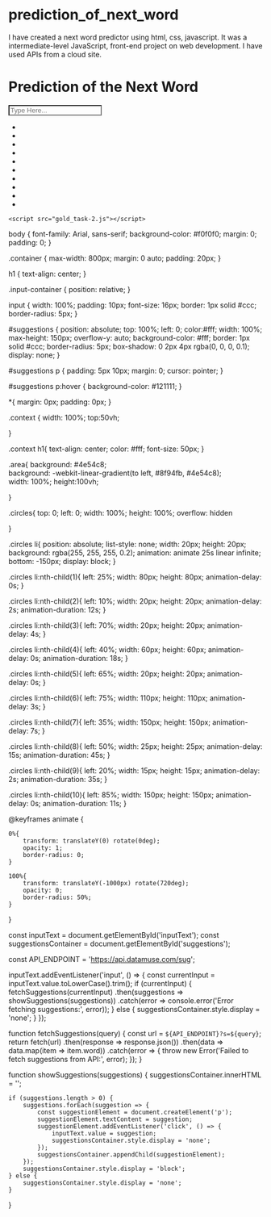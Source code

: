 # prediction_of_next_word
I have created a next word predictor using html, css, javascript. It was a intermediate-level JavaScript, front-end project on web development. I have used APIs from a cloud site. 

<!DOCTYPE html>
<html lang="en">
<head>
    <meta charset="UTF-8">
    <meta name="viewport" content="width=device-width, initial-scale=1.0">
    <title>Prediction of the Next Word</title>
    <link rel="stylesheet" href="gold_task-2.css">
</head>
<body>
    <div class="area">
        <div class="container context">
            <h1>Prediction of the Next Word</h1>
            <div class="input-container">
                <input type="text" id="inputText" style="background-color: transparent;" placeholder="Type Here...">
                <div id="suggestions" style="background-color: transparent;"></div>
            </div>
        </div>
        <ul class="circles">
            <li></li>
            <li></li>
            <li></li>
            <li></li>
            <li></li>
            <li></li>
            <li></li>
            <li></li>
            <li></li>
            <li></li>
        </ul>
    </div>
    
    <script src="gold_task-2.js"></script>
</body>
</html>

body {
    font-family: Arial, sans-serif;
    background-color: #f0f0f0;
    margin: 0;
    padding: 0;
}

.container {
    max-width: 800px;
    margin: 0 auto;
    padding: 20px;
}

h1 {
    text-align: center;
}

.input-container {
    position: relative;
}

input {
    width: 100%;
    padding: 10px;
    font-size: 16px;
    border: 1px solid #ccc;
    border-radius: 5px;
}

#suggestions {
    position: absolute;
    top: 100%;
    left: 0;
    color:#fff;
    width: 100%;
    max-height: 150px;
    overflow-y: auto;
    background-color: #fff;
    border: 1px solid #ccc;
    border-radius: 5px;
    box-shadow: 0 2px 4px rgba(0, 0, 0, 0.1);
    display: none;
}

#suggestions p {
    padding: 5px 10px;
    margin: 0;
    cursor: pointer;
}

#suggestions p:hover {
    background-color: #121111;
}


*{
    margin: 0px;
    padding: 0px;
}


.context {
    width: 100%;
    top:50vh;
    
}

.context h1{
    text-align: center;
    color: #fff;
    font-size: 50px;
}

.area{
    background: #4e54c8;  
    background: -webkit-linear-gradient(to left, #8f94fb, #4e54c8);  
    width: 100%;
    height:100vh;
    
   
}

.circles{
    top: 0;
    left: 0;
    width: 100%;
    height: 100%;
    overflow: hidden
    
}

.circles li{
    position: absolute;
    list-style: none;
    width: 20px;
    height: 20px;
    background: rgba(255, 255, 255, 0.2);
    animation: animate 25s linear infinite;
    bottom: -150px;
    display: block;
}

.circles li:nth-child(1){
    left: 25%;
    width: 80px;
    height: 80px;
    animation-delay: 0s;
}


.circles li:nth-child(2){
    left: 10%;
    width: 20px;
    height: 20px;
    animation-delay: 2s;
    animation-duration: 12s;
}

.circles li:nth-child(3){
    left: 70%;
    width: 20px;
    height: 20px;
    animation-delay: 4s;
}

.circles li:nth-child(4){
    left: 40%;
    width: 60px;
    height: 60px;
    animation-delay: 0s;
    animation-duration: 18s;
}

.circles li:nth-child(5){
    left: 65%;
    width: 20px;
    height: 20px;
    animation-delay: 0s;
}

.circles li:nth-child(6){
    left: 75%;
    width: 110px;
    height: 110px;
    animation-delay: 3s;
}

.circles li:nth-child(7){
    left: 35%;
    width: 150px;
    height: 150px;
    animation-delay: 7s;
}

.circles li:nth-child(8){
    left: 50%;
    width: 25px;
    height: 25px;
    animation-delay: 15s;
    animation-duration: 45s;
}

.circles li:nth-child(9){
    left: 20%;
    width: 15px;
    height: 15px;
    animation-delay: 2s;
    animation-duration: 35s;
}

.circles li:nth-child(10){
    left: 85%;
    width: 150px;
    height: 150px;
    animation-delay: 0s;
    animation-duration: 11s;
}



@keyframes animate {

    0%{
        transform: translateY(0) rotate(0deg);
        opacity: 1;
        border-radius: 0;
    }

    100%{
        transform: translateY(-1000px) rotate(720deg);
        opacity: 0;
        border-radius: 50%;
    }

}

const inputText = document.getElementById('inputText');
const suggestionsContainer = document.getElementById('suggestions');

const API_ENDPOINT = 'https://api.datamuse.com/sug';

inputText.addEventListener('input', () => {
    const currentInput = inputText.value.toLowerCase().trim();
    if (currentInput) {
        fetchSuggestions(currentInput)
            .then(suggestions => showSuggestions(suggestions))
            .catch(error => console.error('Error fetching suggestions:', error));
    } else {
        suggestionsContainer.style.display = 'none';
    }
});

function fetchSuggestions(query) {
    const url = `${API_ENDPOINT}?s=${query}`;
    return fetch(url)
        .then(response => response.json())
        .then(data => data.map(item => item.word))
        .catch(error => {
            throw new Error('Failed to fetch suggestions from API:', error);
        });
}

function showSuggestions(suggestions) {
    suggestionsContainer.innerHTML = '';

    if (suggestions.length > 0) {
        suggestions.forEach(suggestion => {
            const suggestionElement = document.createElement('p');
            suggestionElement.textContent = suggestion;
            suggestionElement.addEventListener('click', () => {
                inputText.value = suggestion;
                suggestionsContainer.style.display = 'none';
            });
            suggestionsContainer.appendChild(suggestionElement);
        });
        suggestionsContainer.style.display = 'block';
    } else {
        suggestionsContainer.style.display = 'none';
    }
}


